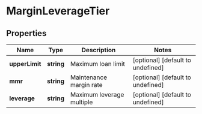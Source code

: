 # MarginLeverageTier

## Properties

Name | Type | Description | Notes
------------ | ------------- | ------------- | -------------
**upperLimit** | **string** | Maximum loan limit | [optional] [default to undefined]
**mmr** | **string** | Maintenance margin rate | [optional] [default to undefined]
**leverage** | **string** | Maximum leverage multiple | [optional] [default to undefined]

